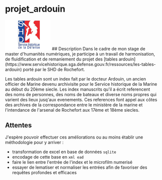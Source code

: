 # projet_ardouin
<img src="logo-SHD.png" alt="logo" width="150" height="100" />
## Description 
Dans le cadre de mon stage de master d'humanités numériques, je participe à un travail de harmonisation, de fluidification et de remaniement du projet des [tables ardouin](https://www.servicehistorique.sga.defense.gouv.fr/ressources/les-tables-ardouin) porté par le SHD de Rochefort.  

Les tables ardouin sont un index fait par le docteur Ardouin, un ancien officier de Marine devenu archivisite pour le Service historique de la Marine au début du 20ème siecle. Les index manuscrits qu'il a écrit referencent des noms de personnes, des noms de bateaux et diverse noms propres qui varient des lieux jusq'aux evenements. Ces references font appel aux côtes des archives de la correspondance entre le ministère de la marine et l'intendance de l'arsenal de Rochefort aux 17ème et 18ème siecles.

## Attentes
J'espère pouvoir effectuer ces améliorations ou au moins établir une méthodologie pour y arriver : 
- transformation de excel en base de données `sqlite`
- encodage de cette base en `xml ead` 
- faire le lien entre l'entrée de l'index et le microfilm numerisé
- essayer de lematiser et normaliser les entrées afin de favoriser des requêtes profondes et efficaces 